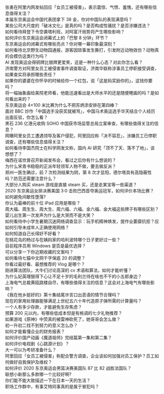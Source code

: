 张勇在阿里内网发帖回应「女员工被侵害」，表示震惊、气愤、羞愧，还有哪些信息值得关注？  
本届东京奥运会中国代表团拿下 38 金，你对中国队的表现满意吗？  
某些公司大尺度的「破冰文化」是真的吗？是否构成性骚扰？是否涉嫌违法？  
如何看待拜登下令空袭塔利班，对阿富汗局势将产生哪些影响？  
如何评价东京奥运会闭幕式上的「巴黎 8 分钟」环节？  
东京奥运会的闭幕式有哪些亮点？你对哪一幕印象最深刻？  
如何看待北京野生动物园通报，游客因琐事发生撕打，引发附近动物效仿？动物真的会模仿这类行为吗？  
AI 发现奥运会得铜牌比银牌更爱笑，这是一种什么心态？对此你怎么看？  
济南警方对阿里女员工被侵害事件调查取证，济南华联称涉事员工停职接受调查，如果查实将承担哪些责任？  
如果你的婆婆在你怀孕的时候给你一个红包，说「这是妈奖励你的」，这钱你要吗？  
将一幅抽象画给美院老师看，他能迅速看出是大师水平的还是随便瞎画的吗？是如何看出来的？  
东京奥运会 4×100 米比赛为什么不把苏炳添安排在第四棒？  
面对 BBC 炒作「中国选手没获奖就被骂」，中国马术奥运选手华天结合个人经历出面反驳，你怎么看？  
黑石 236 亿港元收购 SOHO 中国获市场监管总局立案审查，有哪些值得关注的信息？  
网曝阿里女员工遭遇领导及客户侵犯，阿里回应称「决不容忍」，涉嫌员工已停职调查，还有哪些信息值得关注？  
如何看待李国杰院士在科学网发文称，国内 AI 研究「顶不了天、落不了地」，该想想了？  
梅西在诺坎普召开新闻发布会，看过之后你有什么想说的？  
为什么宋青书稳稳的正派年轻领军人物不做，要去做反派？  
郑州一医生确诊，前 7 次检测结果为阴，第 8 次才显阳，德尔塔具有高隐蔽性吗？防范还需要注意什么？  
大部分人购买 steam 游戏是直接 steam 买，还是走某宝等一些渠道？  
2020 东京奥运女排决赛美国 3:0 击败巴西首夺奥运冠军，如何评价本场比赛？  
如何避免间歇性堕落?  
你认为最棒的前十位 iPad 应用是哪些？  
周大福、周生生、周大生、周六福、六福、金六福、金大福这些牌子有哪些区别？  
婴儿出生第一次发声为什么是大哭而不是大笑？  
如何看待中小学生暑期沉迷网络调查显示：玩手机精神焕发，提作业萎靡抗拒？应如何引导未成年人正确使用网络？  
如何知道自己长得好不好看？  
在桃花岛的杨过与在姨妈家的哈利波特哪个日子更好过一些？  
目前程序员用 Windows 是否是最优选择？  
可以分享一下你近期收藏的文案吗？  
如何看待七猫中文网千字保底 20 的调整？  
你看过最好看、最想推荐的 Vlog 是哪个？  
刚进算法团队，大牛们讨论高深的 cv 术语和算法，如何才能听懂？  
为什么妃英理狠得下心让不足十岁的毛利兰待在啥也不干的小五郎身边？  
上海电气总裁黄瓯跳楼自尽，有哪些值得关注的信息？这会对上海电气有哪些影响？  
《我在他乡挺好的》第十集结尾许言口出恶语的情节合理吗？  
现在的家用处理器能够满足上世纪五六十年代造原子弹所需的计算量吗？  
一个人有多少存款，才能避免生存焦虑？  
预算 200 元以内，有哪些低成本但是有格调的七夕礼物推荐？  
如果游戏《原神》中荧真的被雷神砍死了，她哥哥会怎么做？  
初一升初二找不到努力的意义怎么办？  
如何才能看懂企业的财务报表？  
如何评价国产动画《魔道祖师》完结篇第一集和第二集？  
如何评价电视剧《心跳源计划》？  
大一可以为考研准备什么？  
阿里回应「女员工被侵害」称配合警方调查，企业该如何加强对员工保护？员工如何做好自我保护及维权？  
如何评价 2020 东京奥运会男篮决赛美国队 87 比 82 战胜法国队？  
联想小新那么多款哪一个比较好啊?  
你们能不能大致描述一下在日本一天的生活？  
职场工作群中，有事艾特同事真的是属于冒犯吗？  
